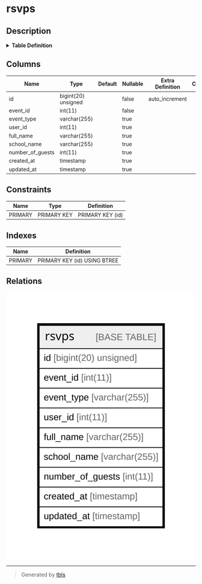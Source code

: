 # rsvps

## Description

<details>
<summary><strong>Table Definition</strong></summary>

```sql
CREATE TABLE `rsvps` (
  `id` bigint(20) unsigned NOT NULL AUTO_INCREMENT,
  `event_id` int(11) NOT NULL,
  `event_type` varchar(255) COLLATE utf8mb4_unicode_ci DEFAULT NULL,
  `user_id` int(11) DEFAULT NULL,
  `full_name` varchar(255) COLLATE utf8mb4_unicode_ci DEFAULT NULL,
  `school_name` varchar(255) COLLATE utf8mb4_unicode_ci DEFAULT NULL,
  `number_of_guests` int(11) DEFAULT NULL,
  `created_at` timestamp NULL DEFAULT NULL,
  `updated_at` timestamp NULL DEFAULT NULL,
  PRIMARY KEY (`id`)
) ENGINE=InnoDB AUTO_INCREMENT=[Redacted by tbls] DEFAULT CHARSET=utf8mb4 COLLATE=utf8mb4_unicode_ci
```

</details>

## Columns

| Name | Type | Default | Nullable | Extra Definition | Children | Parents | Comment |
| ---- | ---- | ------- | -------- | ---------------- | -------- | ------- | ------- |
| id | bigint(20) unsigned |  | false | auto_increment |  |  |  |
| event_id | int(11) |  | false |  |  |  |  |
| event_type | varchar(255) |  | true |  |  |  |  |
| user_id | int(11) |  | true |  |  |  |  |
| full_name | varchar(255) |  | true |  |  |  |  |
| school_name | varchar(255) |  | true |  |  |  |  |
| number_of_guests | int(11) |  | true |  |  |  |  |
| created_at | timestamp |  | true |  |  |  |  |
| updated_at | timestamp |  | true |  |  |  |  |

## Constraints

| Name | Type | Definition |
| ---- | ---- | ---------- |
| PRIMARY | PRIMARY KEY | PRIMARY KEY (id) |

## Indexes

| Name | Definition |
| ---- | ---------- |
| PRIMARY | PRIMARY KEY (id) USING BTREE |

## Relations

![er](rsvps.svg)

---

> Generated by [tbls](https://github.com/k1LoW/tbls)
